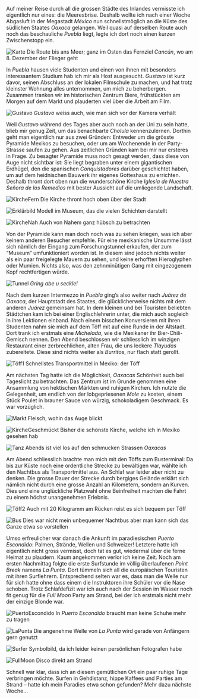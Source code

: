 Auf meiner Reise durch all die grossen Städte des Inlandes vermisste ich eigentlich nur eines: die Meeresbrise. Deshalb wollte ich nach einer Woche Abgasluft in der Megastadt _México_ nun schnellstmöglich an die Küste des südlichen Staates _Oaxaca_ gelangen. Weil quasi auf derselben Route auch noch das beschauliche _Puebla_ liegt, legte ich dort noch einen kurzen Zwischenstopp ein. 

![Karte](/imgs/w14/w_14_1.jpg)
Die Route bis ans Meer; ganz im Osten das Fernziel _Cancún_, wo am 8. Dezember der Flieger geht

In _Puebla_ hausen viele Studenten und einen von ihnen mit besonders interessantem Studium hab ich mir als Host ausgesucht. _Gustavo_ ist kurz davor, seinen Abschluss an der lokalen Filmschule zu machen, und hat trotz kleinster Wohnung alles unternommen, um mich zu beherbergen. Zusammen tranken wir im historischen Zentrum Biere, frühstückten am Morgen auf dem Markt und plauderten viel über die Arbeit am Film.

![Gustavo](/imgs/w14/w_14_2.jpg)
_Gustavo_ weiss auch, wie man sich vor der Kamera verhält

Weil _Gustavo_ während des Tages aber auch noch an der Uni zu sein hatte, blieb mir genug Zeit, um das benachbarte _Cholula_ kennenzulernen. Dorthin geht man eigentlich nur aus zwei Gründen: Entweder um die grösste Pyramide Mexikos zu besuchen, oder um am Wochenende in der Party-Strasse saufen zu gehen. Aus zeitlichen Gründen kam bei mir nur ersteres in Frage. Zu besagter Pyramide muss noch gesagt werden, dass diese von Auge nicht sichtbar ist: Sie liegt begraben unter einem gigantischen Erdhügel, den die spanischen _Conquistadores_ darüber geschichtet haben, um auf dem heidnischen Bauwerk ihr eigenes Gotteshaus zu errichten. Deshalb thront dort oben nun die wunderschöne Kirche _Iglesia de Nuestra Señora de los Remedios_ mit bester Aussicht auf die umliegende Landschaft.

![KircheFern](/imgs/w14/w_14_3.jpg)
Die Kirche thront hoch oben über der Stadt

![Erklärbild](/imgs/w14/w_14_4.jpg)
Modell im Museum, das die vielen Schichten darstellt

![KircheNah](/imgs/w14/w_14_5.jpg)
Auch von Nahem ganz hübsch zu betrachten

Von der Pyramide kann man doch noch was zu sehen kriegen, was ich aber keinem anderen Besucher empfehle. Für eine mexikanische Unsumme lässt sich nämlich der Eingang zum Forschungstunnel erkaufen, der zum “Museum” umfunktioniert worden ist. In diesem sind jedoch nichts weiter als ein paar freigelegte Mauern zu sehen, und keine erhofften Hieroglyphen oder Mumien. Nichts also, was den zehnminütigen Gang mit eingezogenem Kopf rechtfertigen würde.

![Tunnel](/imgs/w14/w_14_6.jpg)
_Gring abe u seckle!_

Nach dem kurzen Intermezzo in _Puebla_ ging’s also weiter nach _Juárez de Oaxaca_, der Hauptstadt des Staates, die glücklicherweise nichts mit dem anderen _Juárez_ gemeinsam hat. In dem kleinen und bei Touristen beliebten Städtchen kam ich bei einer Englischlehrerin unter, die mich auch sogleich in ihre Lektionen einband. Nach einem bisschen Konversieren mit ihren Studenten nahm sie mich auf dem Töff mit auf eine Runde in der Altstadt. Dort trank ich erstmals eine _Michelada_, wie die Mexikaner ihr Bier-Chili-Gemisch nennen. Den Abend beschlossen wir schliesslich im winzigen Restaurant einer zerbrechlichen, alten Frau, die uns leckere _Tlayudas_ zubereitete. Diese sind nichts weiter als _Burritos_, nur flach statt gerollt.

![Töff1](/imgs/w14/w_14_7.jpg)
Schnellstes Transportmittel in Mexiko: der Töff

Am nächsten Tag hatte ich die Möglichkeit, _Oaxacas_ Schönheit auch bei Tageslicht zu betrachten. Das Zentrum ist im Grunde genommen eine Ansammlung von hektischen Märkten und ruhigen Kirchen. Ich nutzte die Gelegenheit, um endlich von der lobgepriesenen _Mole_ zu kosten, einem Stück Poulet in brauner Sauce von würzig, schokoladigem Geschmack. Es war vorzüglich.

![Markt](/imgs/w14/w_14_8.jpg)
Fleisch, wohin das Auge blickt

![KircheGeschmückt](/imgs/w14/w_14_9.jpg)
Bisher die schönste Kirche, welche ich in Mexiko gesehen hab

![Tanz](/imgs/w14/w_14_10.jpg)
Abends ist viel los auf den schmucken Strassen _Oaxacas_

Am Abend schliesslich brachte man mich mit den Töffs zum Busterminal: Da bis zur Küste noch eine ordentliche Strecke zu bewältigen war, wählte ich den Nachtbus als Transportmittel aus. An Schlaf war leider aber nicht zu denken. Die grosse Dauer der Strecke durch bergiges Gelände erklärt sich nämlich nicht durch eine grosse Anzahl an Kilometern, sondern an Kurven. Dies und eine unglückliche Platzwahl ohne Beinfreiheit machten die Fahrt zu einem höchst unangenehmen Erlebnis.

![Töff2](/imgs/w14/w_14_11.jpg)
Auch mit 20 Kilogramm am Rücken reist es sich bequem per Töff

![Bus](/imgs/w14/w_14_12.jpg)
Dies war nicht mein unbequemer Nachtbus aber man kann sich das Ganze etwa so vorstellen

Umso erfreulicher war danach die Ankunft im paradiesischen _Puerto Escondido_: Palmen, Strände, Wellen und Schweizer! Letztere hatte ich eigentlich nicht gross vermisst, doch tat es gut, wiedermal über die ferne Heimat zu plaudern. Kaum angekommen verlor ich keine Zeit. Noch am ersten Nachmittag folgte die erste Surfstunde im völlig überlaufenen _Point Break_ namens _La Punta_. Dort tümmeln sich all die europäischen Touristen mit ihren Surflehrern. Entsprechend selten war es, dass man die Welle nur für sich hatte ohne dass einem die Instruktoren ihre Schüler vor die Nase schoben. Trotz Schlafdefizit war ich auch nach der Session im Wasser noch fit genug für die _Full Moon_ Party am Strand, bei der ich erstmals nicht mehr der einzige Blonde war.

![PuertoEscondido](/imgs/w14/w_14_13.jpg)
In _Puerto Escondido_ braucht man keine Schuhe mehr zu tragen

![LaPunta](/imgs/w14/w_14_14.jpg)
Die angenehme Welle von _La Punta_ wird gerade von Anfängern gern genutzt

![Surfer](/imgs/w14/w_14_15.jpg)
Symbolbild, da ich leider keinen persönlichen Fotografen habe

![FullMoon](/imgs/w14/w_14_16.jpg)
Disco direkt am Strand

Schnell war klar, dass ich an diesem gemütlichen Ort ein paar ruhige Tage verbringen möchte. Surfen in Gehdistanz, hippe Kaffees und Parties am Strand – hatte ich mein Paradies etwa schon gefunden? Mehr dazu nächste Woche…